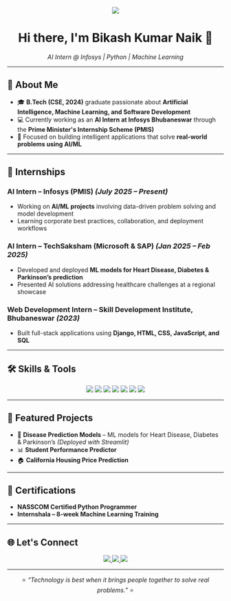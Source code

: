 <!-- Banner -->
<p align="center">
  <img src="https://img.shields.io/badge/AI%20%7C%20Machine%20Learning%20%7C%20Web%20Development-blueviolet?style=for-the-badge" />
</p>

<h1 align="center">Hi there, I'm Bikash Kumar Naik 👋</h1>

<p align="center">
  <em>AI Intern @ Infosys | Python | Machine Learning</em>
</p>

---

## 🚀 About Me
- 🎓 **B.Tech (CSE, 2024)** graduate passionate about **Artificial Intelligence, Machine Learning, and Software Development**  
- 💻 Currently working as an **AI Intern at Infosys Bhubaneswar** through the **Prime Minister's Internship Scheme (PMIS)**  
- 🌱 Focused on building intelligent applications that solve **real-world problems using AI/ML**

---

## 💼 Internships
### **AI Intern – Infosys (PMIS)** *(July 2025 – Present)*
- Working on **AI/ML projects** involving data-driven problem solving and model development
- Learning corporate best practices, collaboration, and deployment workflows

### **AI Intern – TechSaksham (Microsoft & SAP)** *(Jan 2025 – Feb 2025)*
- Developed and deployed **ML models for Heart Disease, Diabetes & Parkinson’s prediction**
- Presented AI solutions addressing healthcare challenges at a regional showcase

### **Web Development Intern – Skill Development Institute, Bhubaneswar** *(2023)*
- Built full-stack applications using **Django, HTML, CSS, JavaScript, and SQL**

---

## 🛠️ Skills & Tools
<p align="center">
  <img src="https://img.shields.io/badge/Python-3776AB?style=for-the-badge&logo=python&logoColor=white" />
  <img src="https://img.shields.io/badge/Django-092E20?style=for-the-badge&logo=django&logoColor=white" />
  <img src="https://img.shields.io/badge/Streamlit-FF4B4B?style=for-the-badge&logo=streamlit&logoColor=white" />
  <img src="https://img.shields.io/badge/Scikit--learn-F7931E?style=for-the-badge&logo=scikitlearn&logoColor=white" />
  <img src="https://img.shields.io/badge/Pandas-150458?style=for-the-badge&logo=pandas&logoColor=white" />
  <img src="https://img.shields.io/badge/Numpy-013243?style=for-the-badge&logo=numpy&logoColor=white" />
  <img src="https://img.shields.io/badge/SQL-4479A1?style=for-the-badge&logo=postgresql&logoColor=white" />
</p>

---

## 📂 Featured Projects
- 🏥 **Disease Prediction Models** – ML models for Heart Disease, Diabetes & Parkinson’s *(Deployed with Streamlit)*
- 📊 **Student Performance Predictor**
- 🏠 **California Housing Price Prediction**

---

## 🏅 Certifications
- **NASSCOM Certified Python Programmer**
- **Internshala – 8-week Machine Learning Training**

---

## 🌐 Let's Connect
<p align="center">
  <a href="https://www.linkedin.com/in/bikashkuamrnaik/">
    <img src="https://img.shields.io/badge/LinkedIn-0077B5?style=for-the-badge&logo=linkedin&logoColor=white"/>
  </a>
  <a href="https://medium.com/@bikashkumar01122003">
    <img src="https://img.shields.io/badge/Medium-12100E?style=for-the-badge&logo=medium&logoColor=white"/>
  </a>
  <a href="bikashkumar01122003@gmail.com">
    <img src="https://img.shields.io/badge/Email-D14836?style=for-the-badge&logo=gmail&logoColor=white"/>
  </a>
</p>

---

<p align="center">
⭐ <em>“Technology is best when it brings people together to solve real problems.”</em> ⭐
</p>

